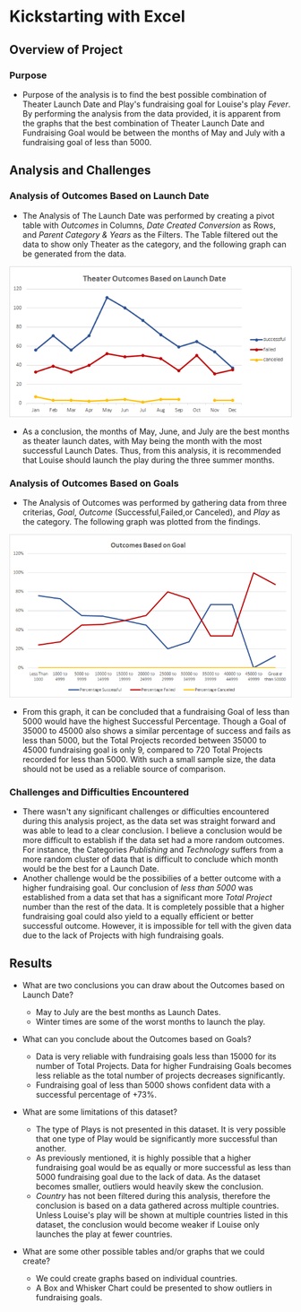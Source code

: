 # Kickstarting with Excel

## Overview of Project

### Purpose
* Purpose of the analysis is to find the best possible combination of Theater Launch Date and Play's fundraising goal for Louise's play *Fever*. By performing the analysis from the data provided, it is apparent from the graphs that the best combination of Theater Launch Date and Fundraising Goal would be between the months of May and July with a fundraising goal of less than 5000. 

## Analysis and Challenges

### Analysis of Outcomes Based on Launch Date
* The Analysis of The Launch Date was performed by creating a pivot table with *Outcomes* in Columns, *Date Created Conversion* as Rows, and *Parent Category & Years* as the Filters. The Table filtered out the data to show only Theater as the category, and the following graph can be generated from the data. 

![Theater_Outcomes_vs_Launch](resources/Theater_Outcomes_vs_Launch.png)

* As a conclusion, the months of May, June, and July are the best months as theater launch dates, with May being the month with the most successful Launch Dates. Thus, from this analysis, it is recommended that Louise should launch the play during the three summer months. 

### Analysis of Outcomes Based on Goals
* The Analysis of Outcomes was performed by gathering data from three criterias, *Goal*, *Outcome* (Successful,Failed,or Canceled), and *Play* as the category. The following graph was plotted from the findings. 

![Outcomes_vs_Goals](resources/Outcomes_vs_Goals.png)

* From this graph, it can be concluded that a fundraising Goal of less than 5000 would have the highest Successful Percentage. Though a Goal of 35000 to 45000 also shows a similar percentage of success and fails as less than 5000, but the Total Projects recorded between 35000 to 45000 fundraising goal is only 9, compared to 720 Total Projects recorded for less than 5000. With such a small sample size, the data should not be used as a reliable source of comparison. 

### Challenges and Difficulties Encountered

* There wasn't any significant challenges or difficulties encountered during this analysis project, as the data set was straight forward and was able to lead to a clear conclusion. I believe a conclusion would be more difficult to establish if the data set had a more random outcomes. For instance, the Categories *Publishing* and *Technology* suffers from a more random cluster of data that is difficult to conclude which month would be the best for a Launch Date. 
* Another challenge would be the possibilies of a better outcome with a higher fundraising goal. Our conclusion of *less than 5000* was established from a data set that has a significant more *Total Project* number than the rest of the data. It is completely possible that a higher fundraising goal could also yield to a equally efficient or better successful outcome. However, it is impossible for tell with the given data due to the lack of Projects with high fundraising goals.  

## Results

- What are two conclusions you can draw about the Outcomes based on Launch Date?
  - May to July are the best months as Launch Dates.
  - Winter times are some of the worst months to launch the play.

- What can you conclude about the Outcomes based on Goals?
  - Data is very reliable with fundraising goals less than 15000 for its number of Total Projects. Data for higher Fundraising Goals becomes less reliable as the total number of projects decreases significantly. 
  - Fundraising goal of less than 5000 shows confident data with a successful percentage of +73%.

- What are some limitations of this dataset?
  - The type of Plays is not presented in this dataset. It is very possible that one type of Play would be significantly more successful than another. 
  - As previously mentioned, it is highly possible that a higher fundraising goal would be as equally or more successful as less than 5000 fundraising goal due to the lack of data. As the dataset becomes smaller, outliers would heavily skew the conclusion. 
  - *Country* has not been filtered during this analysis, therefore the conclusion is based on a data gathered across multiple countries. Unless Louise's play will be shown at multiple countries listed in this dataset, the conclusion would become weaker if Louise only launches the play at fewer countries. 

- What are some other possible tables and/or graphs that we could create?
  - We could create graphs based on individual countries.
  - A Box and Whisker Chart could be presented to show outliers in fundraising goals. 
